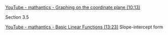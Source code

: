 [YouTube - mathantics - Graphing on the coordinate plane (10:13)](https://www.youtube.com/watch?v=9Uc62CuQjc4)

Section 3.5

[YouTube - mathantics - Basic Linear Functions (13:23)](https://www.youtube.com/watch?v=MXV65i9g1Xg&list=PLUPEBWbAHUsyiuhVHPbzQbalNYfItnxKq&index=3) Slope-intercept form
